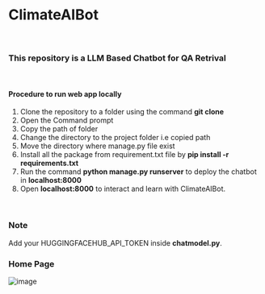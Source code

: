 # ClimateAIBot
<br/>

### This repository is a LLM Based Chatbot for QA Retrival
<br/>

#### Procedure to run web app locally

1. Clone the repository to a folder using the command **git clone** 
2. Open the Command prompt
3. Copy the path of folder 
4. Change the directory to the project folder i.e copied path
5. Move the directory where manage.py file exist
6. Install all the package from requirement.txt file by **pip install -r requirements.txt**
7. Run the command **python manage.py runserver** to deploy the chatbot in **localhost:8000**
8. Open **localhost:8000** to interact and learn with ClimateAIBot.
<br/>

### Note
Add your HUGGINGFACEHUB_API_TOKEN inside **chatmodel.py**. 


### Home Page 

![image](https://github.com/vishesh-soni/ClimateAIBot/assets/92041466/e61f9c71-91f6-41bf-ad51-aae39b36f55a)









